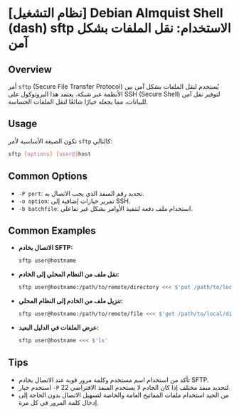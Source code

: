 # [نظام التشغيل] Debian Almquist Shell (dash) sftp الاستخدام: نقل الملفات بشكل آمن

## Overview
أمر `sftp` (Secure File Transfer Protocol) يُستخدم لنقل الملفات بشكل آمن بين الأنظمة عبر شبكة. يعتمد هذا البروتوكول على SSH (Secure Shell) لتوفير نقل آمن للبيانات، مما يجعله خيارًا شائعًا لنقل الملفات الحساسة.

## Usage
تكون الصيغة الأساسية لأمر `sftp` كالتالي:

```bash
sftp [options] [user@]host
```

## Common Options
- `-P port`: تحديد رقم المنفذ الذي يجب الاتصال به.
- `-o option`: تمرير خيارات إضافية إلى SSH.
- `-b batchfile`: استخدام ملف دفعة لتنفيذ الأوامر بشكل غير تفاعلي.

## Common Examples
- **الاتصال بخادم SFTP:**
  ```bash
  sftp user@hostname
  ```

- **نقل ملف من النظام المحلي إلى الخادم:**
  ```bash
  sftp user@hostname:/path/to/remote/directory <<< $'put /path/to/local/file'
  ```

- **تنزيل ملف من الخادم إلى النظام المحلي:**
  ```bash
  sftp user@hostname:/path/to/remote/file <<< $'get /path/to/local/directory'
  ```

- **عرض الملفات في الدليل البعيد:**
  ```bash
  sftp user@hostname <<< $'ls'
  ```

## Tips
- تأكد من استخدام اسم مستخدم وكلمة مرور قوية عند الاتصال بخادم SFTP.
- استخدم خيار `-P` لتحديد منفذ مختلف إذا كان الخادم لا يستخدم المنفذ الافتراضي 22.
- من الجيد استخدام ملفات المفاتيح العامة والخاصة لتسهيل الاتصال بدون الحاجة إلى إدخال كلمة المرور في كل مرة.